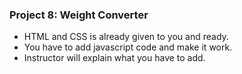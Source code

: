 
### Project 8: Weight Converter
- HTML and CSS is already given to you and ready.
- You have to add javascript code and make it work.
- Instructor will explain what you have to add.